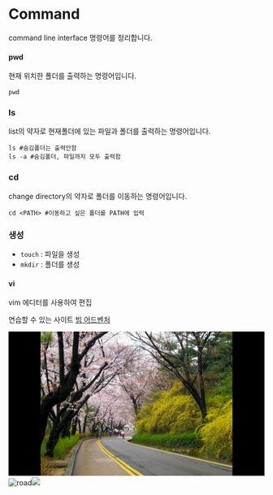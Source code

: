 # Command

command line interface 명령어를 정리합니다.



#### pwd

현재 위치한 폴더를 출력하는 명령어입니다.

```shell
pwd
```

### ls

list의 약자로 현재폴더에 있는 파일과 폴더를 출력하는 명령어입니다.

```shell
ls #숨김폴더는 출력안함
ls -a #숨김폴더, 파일까지 모두 출력함
```

### cd

change directory의 약자로 폴더를 이동하는 명령어입니다.

```shell
cd <PATH> #이동하고 싶은 폴더를 PATH에 입력
```

### 생성

- `touch` : 파일을 생성
- `mkdir` : 폴더를 생성

#### vi

vim 에디터를 사용하여 편집

연습할 수 있는 사이트  [빔 어드벤처](https://vim-adventures.com/)



![road](command.assets/road.jpg)![road](../../../Users/i/Desktop/road.jpg)![](https://i.ytimg.com/vi/8qPONYR8n1o/maxresdefault.jpg)